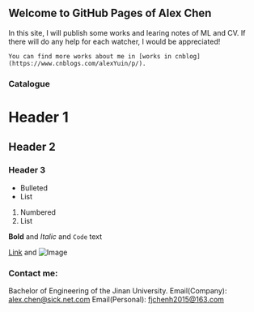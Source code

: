 ## Welcome to GitHub Pages of Alex Chen



In this site, I will publish some works and learing notes of ML and CV. If there will do any help for each watcher, I would be appreciated!

```
You can find more works about me in [works in cnblog](https://www.cnblogs.com/alexYuin/p/).
```

### Catalogue

# Header 1
## Header 2
### Header 3

- Bulleted
- List

1. Numbered
2. List

**Bold** and _Italic_ and `Code` text

[Link](url) and ![Image](src)

### Contact me:
Bachelor of Engineering of the Jinan University.
Email(Company): alex.chen@sick.net.com
Email(Personal): fjchenh2015@163.com
